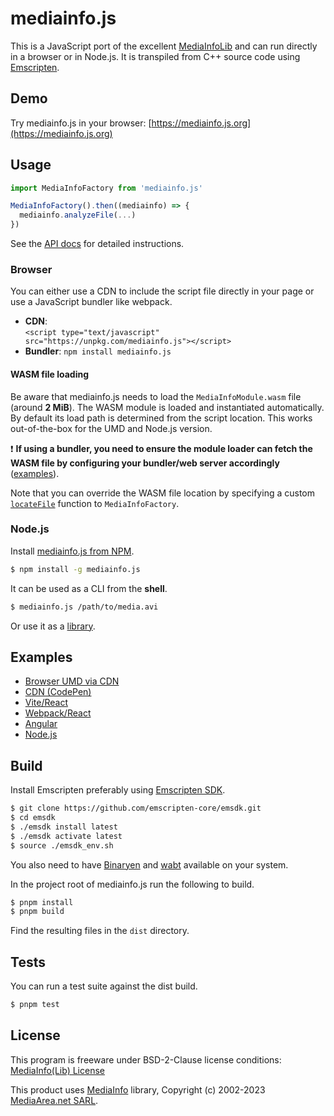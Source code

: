 # mediainfo.js

This is a JavaScript port of the excellent
[MediaInfoLib](https://mediaarea.net/en/MediaInfo) and can run directly in a
browser or in Node.js. It is transpiled from C++ source code using
[Emscripten](http://emscripten.org/).

## Demo

Try mediainfo.js in your browser: [https://mediainfo.js.org](https://mediainfo.js.org)

## Usage

```js
import MediaInfoFactory from 'mediainfo.js'

MediaInfoFactory().then((mediainfo) => {
  mediainfo.analyzeFile(...)
})
```

See the [API docs](API.md) for detailed instructions.

### Browser

You can either use a CDN to include the script file directly in your page or
use a JavaScript bundler like webpack.

- **CDN**:  
  `<script type="text/javascript" src="https://unpkg.com/mediainfo.js"></script>`
- **Bundler**: `npm install mediainfo.js`

#### WASM file loading

Be aware that mediainfo.js needs to load the `MediaInfoModule.wasm` file (around
**2 MiB**). The WASM module is loaded and instantiated automatically. By
default its load path is determined from the script location. This works
out-of-the-box for the UMD and Node.js version.

❗️ **If using a bundler, you need to ensure the module loader can fetch the WASM
file by configuring your bundler/web server accordingly** ([examples](#examples)).

Note that you can override the WASM file location by specifying a custom
[`locateFile`](https://emscripten.org/docs/api_reference/module.html#Module.locateFile)
function to `MediaInfoFactory`.

### Node.js

Install [mediainfo.js from NPM](https://www.npmjs.com/package/mediainfo.js).

```sh
$ npm install -g mediainfo.js
```

It can be used as a CLI from the **shell**.

```sh
$ mediainfo.js /path/to/media.avi
```

Or use it as a [library](API.md).

## Examples

- [Browser UMD via CDN](https://github.com/buzz/mediainfo.js/tree/main/examples/browser-umd)
- [CDN (CodePen)](https://codepen.io/buzzone/pen/eYNjJrx)
- [Vite/React](https://github.com/buzz/mediainfo.js/tree/main/examples/vite-react)
- [Webpack/React](https://github.com/buzz/mediainfo.js/tree/main/examples/webpack-react)
- [Angular](https://github.com/buzz/mediainfo.js/tree/main/examples/angular)
- [Node.js](https://github.com/buzz/mediainfo.js/blob/main/src/cli.ts)

## Build

Install Emscripten preferably using
[Emscripten SDK](https://emscripten.org/docs/getting_started/downloads.html#installation-instructions).

```bash
$ git clone https://github.com/emscripten-core/emsdk.git
$ cd emsdk
$ ./emsdk install latest
$ ./emsdk activate latest
$ source ./emsdk_env.sh
```

You also need to have [Binaryen](https://github.com/WebAssembly/binaryen) and
[wabt](https://github.com/WebAssembly/wabt) available on your system.

In the project root of mediainfo.js run the following to build.

```sh
$ pnpm install
$ pnpm build
```

Find the resulting files in the `dist` directory.

## Tests

You can run a test suite against the dist build.

```sh
$ pnpm test
```

## License

This program is freeware under BSD-2-Clause license conditions:
[MediaInfo(Lib) License](https://mediaarea.net/en/MediaInfo/License)

This product uses [MediaInfo](https://mediaarea.net/en/MediaInfo) library,
Copyright (c) 2002-2023 [MediaArea.net SARL](mailto:Info@MediaArea.net).
